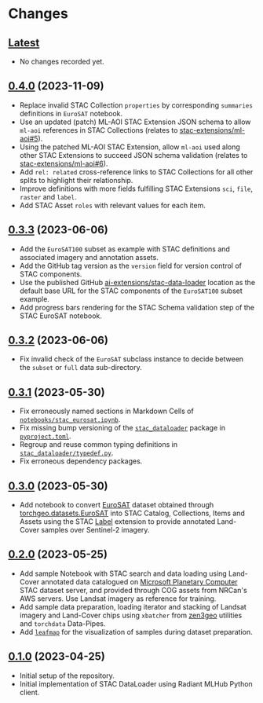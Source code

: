 Changes
==========

[Latest](https://gitlab.com/crim.ca/clients/terradue/stac-dataloader)
-------------------------------------------------------------------------------------------------------------

[//]: <> (Remove when new items added)
- No changes recorded yet.

[0.4.0](https://gitlab.com/crim.ca/clients/terradue/stac-dataloader/-/tree/0.4.0) (2023-11-09)
-------------------------------------------------------------------------------------------------------------

- Replace invalid STAC Collection `properties` by corresponding `summaries` definitions in `EuroSAT` notebook.
- Use an updated (patch) ML-AOI STAC Extension JSON schema to allow `ml-aoi` references in STAC Collections
  (relates to [stac-extensions/ml-aoi#5](https://github.com/stac-extensions/ml-aoi/issues/5)).
- Using the patched ML-AOI STAC Extension, allow ``ml-aoi`` used along other STAC Extensions to succeed JSON schema 
  validation (relates to [stac-extensions/ml-aoi#6](https://github.com/stac-extensions/ml-aoi/issues/6)).
- Add `rel: related` cross-reference links to STAC Collections for all other splits to highlight their relationship.
- Improve definitions with more fields fulfilling STAC Extensions `sci`, `file`, `raster` and `label`.
- Add STAC Asset `roles` with relevant values for each item.

[0.3.3](https://gitlab.com/crim.ca/clients/terradue/stac-dataloader/-/tree/0.3.3) (2023-06-06)
-------------------------------------------------------------------------------------------------------------

- Add the `EuroSAT100` subset as example with STAC definitions and associated imagery and annotation assets.
- Add the GitHub tag version as the `version` field for version control of STAC components.
- Use the published GitHub [ai-extensions/stac-data-loader](https://github.com/ai-extensions/stac-data-loader)
  location as the default base URL for the STAC components of the `EuroSAT100` subset example.
- Add progress bars rendering for the STAC Schema validation step of the STAC EuroSAT notebook. 

[0.3.2](https://gitlab.com/crim.ca/clients/terradue/stac-dataloader/-/tree/0.3.2) (2023-06-06)
-------------------------------------------------------------------------------------------------------------

- Fix invalid check of the `EuroSAT` subclass instance to decide between the `subset` or `full` data sub-directory.

[0.3.1](https://gitlab.com/crim.ca/clients/terradue/stac-dataloader/-/tree/0.3.1) (2023-05-30)
-------------------------------------------------------------------------------------------------------------

- Fix erroneously named sections in Markdown Cells of [`notebooks/stac_eurosat.ipynb`](notebooks/stac_eurosat.ipynb).
- Fix missing bump versioning of the [`stac_dataloader`](stac_dataloader) package in [`pyproject.toml`](pyproject.toml).
- Regroup and reuse common typing definitions in [`stac_dataloader/typedef.py`](stac_dataloader/typedef.py).
- Fix erroneous dependency packages.

[0.3.0](https://gitlab.com/crim.ca/clients/terradue/stac-dataloader/-/tree/0.3.0) (2023-05-30)
-------------------------------------------------------------------------------------------------------------

- Add notebook to convert [EuroSAT](https://github.com/phelber/EuroSAT) dataset obtained through
  [torchgeo.datasets.EuroSAT](https://torchgeo.readthedocs.io/en/stable/api/datasets.html#torchgeo.datasets.EuroSAT)
  into STAC Catalog, Collections, Items and Assets using the STAC [Label](https://github.com/stac-extensions/label)
  extension to provide annotated Land-Cover samples over Sentinel-2 imagery.

[0.2.0](https://gitlab.com/crim.ca/clients/terradue/stac-dataloader/-/tree/0.2.0) (2023-05-25)
-------------------------------------------------------------------------------------------------------------

- Add sample Notebook with STAC search and data loading using Land-Cover annotated data catalogued on
  [Microsoft Planetary Computer](https://planetarycomputer.microsoft.com/dataset) STAC dataset server,
  and provided through COG assets from NRCan's AWS servers. Use Landsat imagery as reference for training.
- Add sample data preparation, loading iterator and stacking of Landsat imagery and Land-Cover chips
  using `xbatcher` from [zen3geo](https://github.com/weiji14/zen3geo) utilities and `torchdata` Data-Pipes.
- Add [`leafmap`](https://github.com/opengeos/leafmap) for the visualization of samples during dataset preparation.

[0.1.0](https://gitlab.com/crim.ca/clients/terradue/stac-dataloader/-/tree/0.1.0) (2023-04-25)
-------------------------------------------------------------------------------------------------------------

- Initial setup of the repository.
- Initial implementation of STAC DataLoader using Radiant MLHub Python client.
